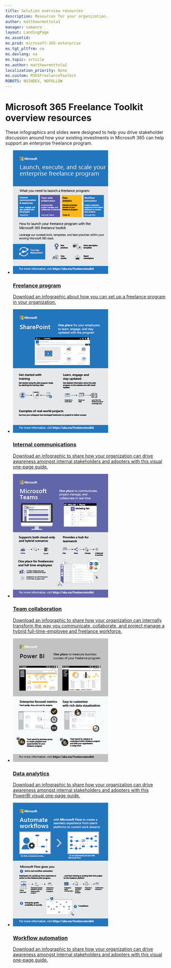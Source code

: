 ```yaml
---
title: Solution overview resources
description: Resources for your organization. 
author: matthewrmottola1
manager: samanro
layout: LandingPage
ms.assetid: 
ms.prod: microsoft-365-enterprise
ms.tgt_pltfrm: na
ms.devlang: na
ms.topic: article
ms.author: matthewrmottola1
localization_priority: None 
ms.custom: M365FreelanceToolkit
ROBOTS: NOINDEX, NOFOLLOW
---
```

Microsoft 365 Freelance Toolkit overview resources
============================================================

These infographics and slides were designed to help you drive stakeholder discussion around how your existing investments in Microsoft 365 can help support an enterprise freelance program.

<ul class="panelContent cardsW">
    <li>
        <a href="media/M365-FreelanceToolkit-TearSheet-FreelanceProgram.pdf">
        <div class="cardSize">
            <div class="cardPadding">
                <div class="card">
                    <div class="cardImageOuter">
                        <div class="cardImage">
                            <img src="media/thumbnail-M365-FreelanceToolkit-TearSheet-FreelanceProgram.png" alt="Freelance program infographic" />
                        </div>
                    </div>
                    <div class="cardText">
                        <h3>Freelance program</h3>
                        <p>Download an infographic about how you can set up a freelance program in your organization.</p>
                    </div>
                </div>
            </div>
        </div>
        </a>
    </li>
    <li>
        <a href="media/M365-FreelanceToolkit-TearSheet-InternalCommunication.pdf">
        <div class="cardSize">
            <div class="cardPadding">
                <div class="card">
                    <div class="cardImageOuter">
                        <div class="cardImage">
                            <img src="media/thumbnail-M365-FreelanceToolkit-TearSheet-InternalCommunication.png" alt="Internal communications infographic" />
                        </div>
                    </div>
                    <div class="cardText">
                        <h3>Internal communications</h3>
                        <p>Download an infographic to share how your organization can drive awareness amongst internal stakeholders and adopters with this visual one-page guide.</p>
                    </div>
                </div>
            </div>
        </div>
        </a>
    </li>
    <li>
        <a href="media/M365-FreelanceToolkit-TearSheet-TeamCollaboration.pdf">
        <div class="cardSize">
            <div class="cardPadding">
                <div class="card">
                    <div class="cardImageOuter">
                        <div class="cardImage">
                            <img src="media/thumbnail_M365-FreelanceToolkit-TearSheet-TeamCollaboration.png" alt="Team collaboration infographic" />
                        </div>
                    </div>
                    <div class="cardText">
                        <h3>Team collaboration</h3>
                        <p>Download an infographic to share how your organization can internally transform the way you communicate, collaborate, and project manage a hybrid full-time-employee and freelance workforce.</p>
                    </div>
                </div>
            </div>
        </div>
        </a>
    </li>
    <li>
        <a href="media/M365-FreelanceToolkit-TearSheet-DataAnalytics.pdf">
        <div class="cardSize">
            <div class="cardPadding">
                <div class="card">
                    <div class="cardImageOuter">
                        <div class="cardImage">
                            <img src="media/thumbnail-M365-FreelanceToolkit-TearSheet-DataAnalytics.png" alt="Data analytics infographic" />
                        </div>
                    </div>
                    <div class="cardText">
                        <h3>Data analytics</h3>
                        <p>Download an infographic to share how your organization can drive awareness amongst internal stakeholders and adopters with this PowerBI visual one-page guide.</p>
                    </div>
                </div>
            </div>
        </div>
        </a>
    </li>
    <li>
        <a href="media/M365-FreelanceToolkit-TearSheet-WorkFlowAutomation.pdf">
        <div class="cardSize">
            <div class="cardPadding">
                <div class="card">
                    <div class="cardImageOuter">
                        <div class="cardImage">
                            <img src="media/thumbnail-M365-FreelanceToolkit-TearSheet-WorkFlowAutomation.png" alt="Workflow automation infographic" />
                        </div>
                    </div>
                    <div class="cardText">
                        <h3>Workflow automation</h3>
                        <p>Download an infographic to share how your organization can drive awareness amongst internal stakeholders and adopters with this visual one-page guide.</p>
                    </div>
                </div>
            </div>
        </div>
        </a>
    </li>
</ul>